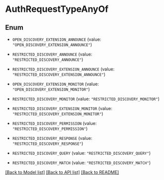# AuthRequestTypeAnyOf

## Enum


* `OPEN_DISCOVERY_EXTENSION_ANNOUNCE` (value: `"OPEN_DISCOVERY_EXTENSION_ANNOUNCE"`)

* `RESTRICTED_DISCOVERY_ANNOUNCE` (value: `"RESTRICTED_DISCOVERY_ANNOUNCE"`)

* `RESTRICTED_DISCOVERY_EXTENSION_ANNOUNCE` (value: `"RESTRICTED_DISCOVERY_EXTENSION_ANNOUNCE"`)

* `OPEN_DISCOVERY_EXTENSION_MONITOR` (value: `"OPEN_DISCOVERY_EXTENSION_MONITOR"`)

* `RESTRICTED_DISCOVERY_MONITOR` (value: `"RESTRICTED_DISCOVERY_MONITOR"`)

* `RESTRICTED_DISCOVERY_EXTENSION_MONITOR` (value: `"RESTRICTED_DISCOVERY_EXTENSION_MONITOR"`)

* `RESTRICTED_DISCOVERY_PERMISSION` (value: `"RESTRICTED_DISCOVERY_PERMISSION"`)

* `RESTRICTED_DISCOVERY_RESPONSE` (value: `"RESTRICTED_DISCOVERY_RESPONSE"`)

* `RESTRICTED_DISCOVERY_QUERY` (value: `"RESTRICTED_DISCOVERY_QUERY"`)

* `RESTRICTED_DISCOVERY_MATCH` (value: `"RESTRICTED_DISCOVERY_MATCH"`)


[[Back to Model list]](../README.md#documentation-for-models) [[Back to API list]](../README.md#documentation-for-api-endpoints) [[Back to README]](../README.md)


